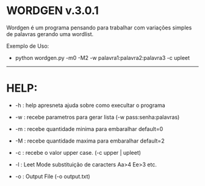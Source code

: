 # WORDGEN v.3.0.1


Wordgen é um programa pensando para trabalhar com variações simples de palavras gerando uma wordlist.

Exemplo de Uso:

  * python wordgen.py -m0 -M2 -w palavra1:palavra2:palavra3 -c upleet

_________________________________________________________________________

# HELP:

* -h : help apresneta ajuda sobre como execultar o programa

* -w : recebe parametros para gerar lista (-w pass:senha:palavras)

* -m : recebe quantidade minima para embaralhar default=0

* -M : recebe quantidade maxima para embaralhar default=2

* -c : recebe o valor upper case. (-c upper | upleet)

* -l : Leet Mode substituição de caracters Aa>4 Ee>3 etc.

* -o : Output File (-o output.txt)
